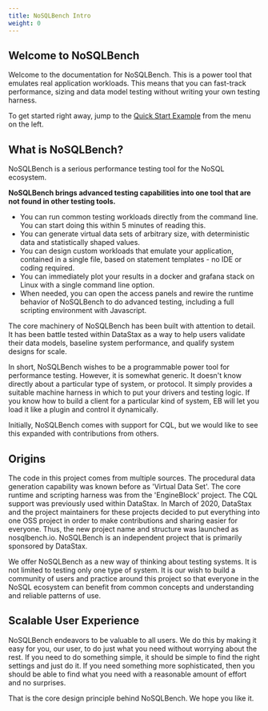 ```yaml
---
title: NoSQLBench Intro
weight: 0
---
```


## Welcome to NoSQLBench

Welcome to the documentation for NoSQLBench. This is a power tool that emulates real application workloads.
This means that you can fast-track performance, sizing and data model testing without writing your own testing harness.

To get started right away, jump to the [Quick Start Example](/index.html#/docs/02_getting_started.html) from the menu on the left.

## What is NoSQLBench?

NoSQLBench is a serious performance testing tool for the NoSQL ecosystem.

**NoSQLBench brings advanced testing capabilities into one tool that are not found in other testing tools.**

- You can run common testing workloads directly from the command line. You
  can start doing this within 5 minutes of reading this.
- You can generate virtual data sets of arbitrary size, with deterministic
  data and statistically shaped values.
- You can design custom workloads that emulate your application, contained
  in a single file, based on statement templates - no IDE or coding required.
- You can immediately plot your results in a docker and grafana stack on Linux
  with a single command line option.
- When needed, you can open the access panels and rewire the runtime behavior
  of NoSQLBench to do advanced testing, including a full scripting environment
  with Javascript.

The core machinery of NoSQLBench has been built with attention to detail.
It has been battle tested within DataStax as a way to help users validate their
data models, baseline system performance, and qualify system designs for scale.

In short, NoSQLBench wishes to be a programmable power tool for performance
testing. However, it is somewhat generic. It doesn't know directly about a
particular type of system, or protocol. It simply provides a suitable machine
harness in which to put your drivers and testing logic. If you know how to build
a client for a particular kind of system, EB will let you load it like a plugin
and control it dynamically.

Initially, NoSQLBench comes with support for CQL, but we would like to see this
expanded with contributions from others.

## Origins

The code in this project comes from multiple sources. The procedural data
generation capability was known before as 'Virtual Data Set'. The core runtime
and scripting harness was from the 'EngineBlock' project. The CQL support was
previously used within DataStax. In March of 2020, DataStax and the project
maintainers for these projects decided to put everything into one OSS project
in order to make contributions and sharing easier for everyone. Thus, the new
project name and structure was launched as nosqlbench.io. NoSQLBench is an
independent project that is primarily sponsored by DataStax.

We offer NoSQLBench as a new way of thinking about testing systems. It is not
limited to testing only one type of system. It is our wish to build a community
of users and practice around this project so that everyone in the NoSQL ecosystem
can benefit from common concepts and understanding and reliable patterns of use.

## Scalable User Experience

NoSQLBench endeavors to be valuable to all users. We do this by making it easy for you, our user, to
do just what you need without worrying about the rest. If you need to do something simple, it should
be simple to find the right settings and just do it. If you need something more sophisticated, then you
should be able to find what you need with a reasonable amount of effort and no surprises.

That is the core design principle behind NoSQLBench. We hope you like it.

